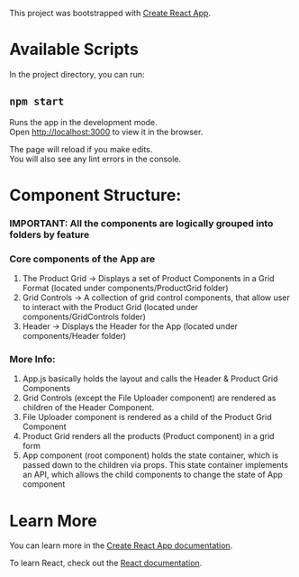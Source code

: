 This project was bootstrapped with [Create React App](https://github.com/facebook/create-react-app).

# Available Scripts

In the project directory, you can run:

## `npm start`

Runs the app in the development mode.<br>
Open [http://localhost:3000](http://localhost:3000) to view it in the browser.

The page will reload if you make edits.<br>
You will also see any lint errors in the console.

# Component Structure:

### IMPORTANT: All the components are logically grouped into folders by feature

### Core components of the App are 
1. The Product Grid -> Displays a set of Product Components in a Grid Format (located under components/ProductGrid folder)
2. Grid Controls  -> A collection of grid control components, that allow user to interact with the Product Grid (located under components/GridControls folder)
3. Header -> Displays the Header for the App (located under components/Header folder)

### More Info:
1. App.js basically holds the layout and calls the Header & Product Grid Components
2. Grid Controls (except the File Uploader component) are rendered as children of the Header Component. 
3. File Uploader component is rendered as a child of the Product Grid Component 
4. Product Grid renders all the products (Product component) in a  grid form
5. App component (root component) holds the state container, which is passed down to the children via props. 
This state container implements an API, which allows the child components to change the state of App component


# Learn More

You can learn more in the [Create React App documentation](https://facebook.github.io/create-react-app/docs/getting-started).

To learn React, check out the [React documentation](https://reactjs.org/).
